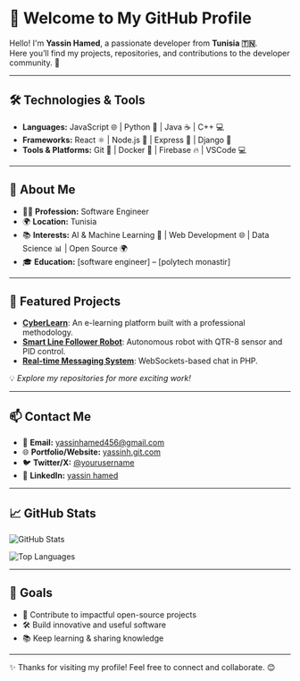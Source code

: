 # 👋 Welcome to My GitHub Profile  

Hello! I'm **Yassin Hamed**, a passionate developer from **Tunisia 🇹🇳**.  
Here you’ll find my projects, repositories, and contributions to the developer community. 🚀  

---

## 🛠️ Technologies & Tools  

- **Languages:** JavaScript 🌐 | Python 🐍 | Java ☕ | C++ 💻  
- **Frameworks:** React ⚛️ | Node.js 🌟 | Express 🚀 | Django 🐍  
- **Tools & Platforms:** Git 🦸 | Docker 🐳 | Firebase 🔥 | VSCode 💻  

---

## 🚀 About Me  

- 👨‍💻 **Profession:** Software Engineer  
- 🌍 **Location:** Tunisia  
- 📚 **Interests:** AI & Machine Learning 🤖 | Web Development 🌐 | Data Science 📊 | Open Source 🌍  
- 🎓 **Education:** [software engineer] – [polytech monastir]  

---

## 📂 Featured Projects  

- [**CyberLearn**](#): An e-learning platform built with a professional methodology.  
- [**Smart Line Follower Robot**](#): Autonomous robot with QTR-8 sensor and PID control.  
- [**Real-time Messaging System**](#): WebSockets-based chat in PHP.  

💡 *Explore my repositories for more exciting work!*  

---

## 📫 Contact Me  

- 📧 **Email:** [yassinhamed456@gmail.com](mailto:yassinhamed456@gmail.com)  
- 🌐 **Portfolio/Website:** [yassinh.git.com](http://yassinh.git.com)  
- 🐦 **Twitter/X:** [@yourusername](https://twitter.com/yourusername)  
- 💼 **LinkedIn:** [yassin hamed](https://www.linkedin.com/in/yassin-hamed-197b15235/)  

---

## 📈 GitHub Stats  

![GitHub Stats](https://github-readme-stats.vercel.app/api?yassi=your-username&show_icons=true&theme=radical)  

![Top Languages](https://github-readme-stats.vercel.app/api/top-langs/?username=your-username&layout=compact&theme=radical)  

---

## 🎯 Goals  

- 🌟 Contribute to impactful open-source projects  
- 🛠️ Build innovative and useful software  
- 📚 Keep learning & sharing knowledge  

---

✨ Thanks for visiting my profile! Feel free to connect and collaborate. 😊  
